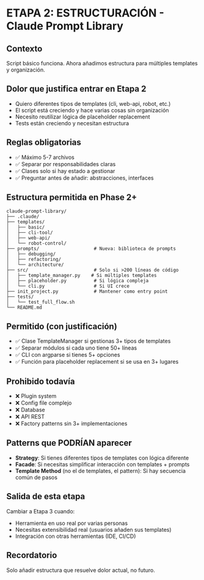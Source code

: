 # ETAPA 2: ESTRUCTURACIÓN - Claude Prompt Library

## Contexto
Script básico funciona. Ahora añadimos estructura para múltiples templates y organización.

## Dolor que justifica entrar en Etapa 2
- Quiero diferentes tipos de templates (cli, web-api, robot, etc.)
- El script está creciendo y hace varias cosas sin organización
- Necesito reutilizar lógica de placeholder replacement
- Tests están creciendo y necesitan estructura

## Reglas obligatorias
- ✅ Máximo 5-7 archivos
- ✅ Separar por responsabilidades claras
- ✅ Clases solo si hay estado a gestionar
- ✅ Preguntar antes de añadir: abstracciones, interfaces

## Estructura permitida en Phase 2+
```
claude-prompt-library/
├── .claude/
├── templates/
│   ├── basic/
│   ├── cli-tool/
│   ├── web-api/
│   └── robot-control/
├── prompts/                    # Nueva: biblioteca de prompts
│   ├── debugging/
│   ├── refactoring/
│   └── architecture/
├── src/                        # Solo si >200 líneas de código
│   ├── template_manager.py    # Si múltiples templates
│   ├── placeholder.py          # Si lógica compleja
│   └── cli.py                  # Si UI crece
├── init_project.py             # Mantener como entry point
├── tests/
│   └── test_full_flow.sh
└── README.md
```

## Permitido (con justificación)
- ✅ Clase TemplateManager si gestionas 3+ tipos de templates
- ✅ Separar módulos si cada uno tiene 50+ líneas
- ✅ CLI con argparse si tienes 5+ opciones
- ✅ Función para placeholder replacement si se usa en 3+ lugares

## Prohibido todavía
- ❌ Plugin system
- ❌ Config file complejo
- ❌ Database
- ❌ API REST
- ❌ Factory patterns sin 3+ implementaciones

## Patterns que PODRÍAN aparecer
- **Strategy**: Si tienes diferentes tipos de templates con lógica diferente
- **Facade**: Si necesitas simplificar interacción con templates + prompts
- **Template Method** (no el de templates, el pattern): Si hay secuencia común de pasos

## Salida de esta etapa
Cambiar a Etapa 3 cuando:
- Herramienta en uso real por varias personas
- Necesitas extensibilidad real (usuarios añaden sus templates)
- Integración con otras herramientas (IDE, CI/CD)

## Recordatorio
Solo añadir estructura que resuelve dolor actual, no futuro.
